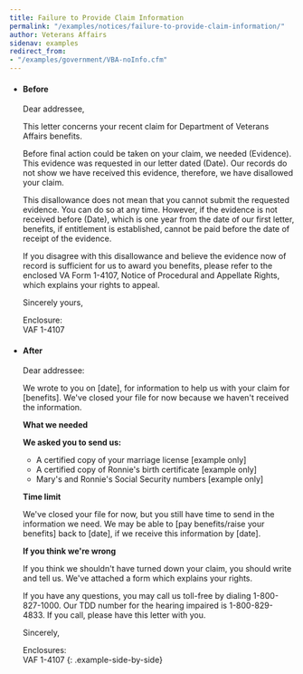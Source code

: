 ```yaml
---
title: Failure to Provide Claim Information
permalink: "/examples/notices/failure-to-provide-claim-information/"
author: Veterans Affairs
sidenav: examples
redirect_from:
- "/examples/government/VBA-noInfo.cfm"
---
```


* #### Before

  Dear addressee,

  This letter concerns your recent claim for Department of Veterans Affairs benefits.

  Before final action could be taken on your claim, we needed (Evidence). This evidence was requested in our letter dated (Date). Our records do not show we have received this evidence, therefore, we have disallowed your claim.

  This disallowance does not mean that you cannot submit the requested evidence. You can do so at any time. However, if the evidence is not received before (Date), which is one year from the date of our first letter, benefits, if entitlement is established, cannot be paid before the date of receipt of the evidence.

  If you disagree with this disallowance and believe the evidence now of record is sufficient for us to award you benefits, please refer to the enclosed VA Form 1-4107, Notice of Procedural and Appellate Rights, which explains your rights to appeal.

  Sincerely yours,

  Enclosure:<br>
  VAF 1-4107

* #### After

  Dear addressee:

  We wrote to you on [date], for information to help us with your claim for [benefits]. We've closed your file for now because we haven't received the information.

  **What we needed**

  **We asked you to send us:**

  - A certified copy of your marriage license [example only]
  - A certified copy of Ronnie's birth certificate [example only]
  - Mary's and Ronnie's Social Security numbers [example only]

  **Time limit**

  We've closed your file for now, but you still have time to send in the information we need. We may be able to [pay benefits/raise your benefits] back to [date], if we receive this information by [date].

  **If you think we're wrong**

  If you think we shouldn't have turned down your claim, you should write and tell us. We've attached a form which explains your rights.

  If you have any questions, you may call us toll-free by dialing 1-800-827-1000\. Our TDD number for the hearing impaired is 1-800-829-4833\. If you call, please have this letter with you.

  Sincerely,

  Enclosures:<br>
  VAF 1-4107
{: .example-side-by-side}
